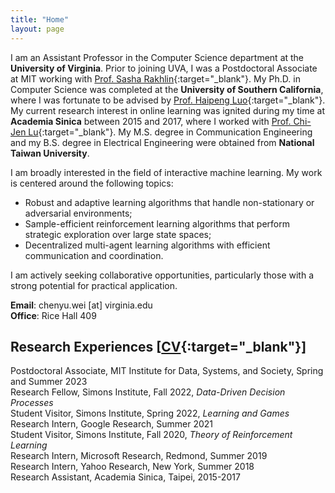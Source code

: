 ```yaml
---
title: "Home"
layout: page
---
```

 
I am an Assistant Professor in the Computer Science department at the **University of Virginia**. Prior to joining UVA, I was a Postdoctoral Associate at MIT working with [Prof. Sasha Rakhlin](http://www.mit.edu/~rakhlin/){:target="_blank"}. My Ph.D. in Computer Science was completed at the **University of Southern California**, where I was fortunate to be advised by [Prof. Haipeng Luo](https://haipeng-luo.net/){:target="_blank"}. My current research interest in online learning was ignited during my time at **Academia Sinica** between 2015 and 2017, where I worked with [Prof. Chi-Jen Lu](https://homepage.iis.sinica.edu.tw/pages/cjlu/){:target="_blank"}. My M.S. degree in Communication Engineering and my B.S. degree in Electrical Engineering were obtained from **National Taiwan University**.   

I am broadly interested in the field of interactive machine learning. My work is centered around the following topics:   
- Robust and adaptive learning algorithms that handle non-stationary or adversarial environments;   
- Sample-efficient reinforcement learning algorithms that perform strategic exploration over large state spaces;   
- Decentralized multi-agent learning algorithms with efficient communication and coordination.  

I am actively seeking collaborative opportunities, particularly those with a strong potential for practical application.  
  
**Email**: chenyu.wei [at] virginia.edu  
**Office**: Rice Hall 409  

<!-- <div style="line-height:3%;">
    <br>
</div> --> 


<!-- <div style="line-height:5%;">
    <br>
</div> -->

## Research Experiences [[CV](https://bahh723.github.io/document/cv.pdf){:target="_blank"}]
Postdoctoral Associate, MIT Institute for Data, Systems, and Society, Spring and Summer 2023   
Research Fellow, Simons Institute, Fall 2022, *Data-Driven Decision Processes*    
Student Visitor, Simons Institute, Spring 2022, *Learning and Games*   
Research Intern, Google Research, Summer 2021   
Student Visitor, Simons Institute, Fall 2020, *Theory of Reinforcement Learning*   
Research Intern, Microsoft Research, Redmond, Summer 2019   
Research Intern, Yahoo Research, New York, Summer 2018   
Research Assistant, Academia Sinica, Taipei, 2015-2017 
   
<!-- <div style="line-height:30%;">
    <br>
</div> -->




